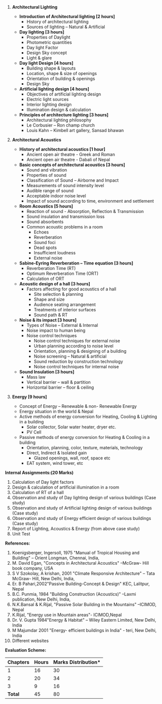 1. **Architectural Lighting**
   * **Introduction of Architectural lighting [2 hours]**
      * History of architectural lighting
      * Sources of lighting – Natural & Artificial
   * **Day lighting [3 hours]**
      * Properties of Daylight
      * Photometric quantities
      * Day light Factor
      * Design Sky concept
      * Light & glare
   * **Day light Design [4 hours]**
      * Building shape & layouts
      * Location, shape & size of openings
      * Orientation of building & openings
      * Design Sky 
   * **Artificial lighting design [4 hours]**
      * Objectives of artificial lighting design 
      * Electric light sources
      * Interior lighting design
      * Illumination design & calculation
   * **Principles of architecture lighting [3 hours]**
      * Architectural lighting philosophy
      * Le Corbusier – Ron champ church
      * Louis Kahn – Kimbell art gallery, Sansad bhawan

2. **Architectural Acoustics**
   * **History of architectural acoustics [1 hour]**
      * Ancient open air theatre - Greek and Roman 
      * Ancient open air theatre - Dabali of Nepal
   * **Basic concepts of architectural acoustics [3 hours]**
      * Sound and vibration
      * Properties of sound
      * Classification of Sound – Airborne and Impact
      * Measurements of sound intensity level
      * Audible range of sound
      * Acceptable indoor noise level 
      * Impact of sound according to time, environment and settlement
   * **Room Acoustics [5 hours]**
      * Reaction of sound - Absorption, Reflection & Transmission
      * Sound insulation and transmission loss
      * Sound absorbents
      * Common acoustic problems in a room
        * Echoes
        * Reverberation
        * Sound foci
        * Dead spots
        * Insufficient loudness
        * External noise
   * **Sabine-Eyring Reverberation – Time equation [3 hours]**
      * Reverberation Time (RT)
      * Optimum Reverberation Time (ORT)
      * Calculation of ORT
   * **Acoustic design of a hall [3 hours]**
      * Factors affecting for good acoustics of a hall 
        * Site selection & planning
        * Shape and size 
        * Audience seating arrangement
        * Treatments of interior surfaces 
        * Sound path & RT 
   * **Noise & its impact [3 hours]**
      * Types of Noise – External & Internal
      * Noise impact to human being
      * Noise control techniques
        * Noise control techniques for external noise
        * Urban planning according to noise level
        * Orientation, planning & designing of a building
        * Noise screening – Natural & artificial
        * Sound reduction by construction technology
        * Noise control techniques for internal noise 
   * **Sound Insulation [3 hours]**
      * Mass law 
      * Vertical barrier – wall & partition
      * Horizontal barrier – floor & ceiling

3. **Energy [9 hours]**
   * Concept of Energy – Renewable & non- Renewable Energy
   * Energy situation in the world & Nepal
   * Active methods of energy conversion for Heating, Cooling & Lighting in a building
      * Solar collector, Solar water heater, dryer etc.
      * PV Cell
   * Passive methods of energy conversion for Heating & Cooling in a building 
      * Orientation, planning, color, texture, materials, technology
      * Direct, Indirect & Isolated gain
         * Glazed openings, wall, roof, space etc
      * EAT system, wind tower, etc

**Internal Assignments:(20 Marks)**

1. Calculation of Day light factors
2. Design & calculation of artificial illumination in a room
3. Calculation of RT of a hall
4. Observation and study of Day lighting design of various buildings (Case study)
5. Observation and study of Artificial lighting design of various buildings (Case study)
6. Observation and study of Energy efficient design of various buildings (Case study)
7. Report of Lighting, Acoustics & Energy (from above case study) 
8. Unit Test

**References:**

1. Koenigsberger, Ingersoll, 1975 "Manual of Tropical Housing and Building" – Orient Longman, Chennai, India,
2. M. David Egan, "Concepts in Architectural Acoustics" –McGraw- Hill book company, USA 
3. S V Szokolay, A krishan, 2001 "Climate Responsive Architecture" – Tata McGraw- Hill, New Delhi, India,
4. Er. B Pahari,2002"Passive Building-Concept & Design" KEC, Lalitpur, Nepal 
5. B.C. Punmia, 1984 "Building Construction (Acoustics)" –Laxmi publication, New Delhi, India, 
6. N.K.Bansal & K.Rijal, "Passive Solar Building in the Mountains" –ICIMOD, Nepal
7. K.Rijal, "Energy use in Mountain areas"- ICIMOD,Nepal
8. Dr. V. Gupta 1984"Energy & Habitat" – Wiley Eastern Limited, New Delhi, India
9. M Majumdar 2001 "Energy- efficient buildings in India" - teri, New Delhi, India 
10. Different websites 

**Evaluation Scheme:**

| Chapters  | Hours | Marks Distribution* |
| --------- | ----- | ------------------- |
| 1         | 16    | 30                  |
| 2         | 20    | 34                  |
| 3         | 9     | 16                  |
| **Total** | 45    | 80                  |

